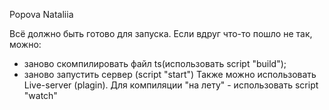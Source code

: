 Popova Nataliia

Всё должно быть готово для запуска.
Если вдруг что-то пошло не так, можно:
- заново скомпилировать файл ts(использовать script "build");
- заново запустить сервер (script "start")
Также можно использовать Live-server (plagin). Для компиляции "на лету" - использовать script "watch"